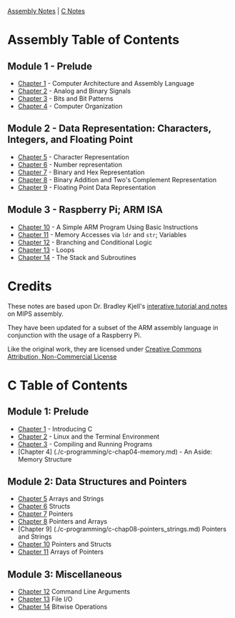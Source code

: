 [Assembly Notes]() | [C Notes]()




# Assembly Table of Contents

## Module 1 - Prelude
* [Chapter 1](./assembly/as-chap01.md) - Computer Architecture and Assembly Language
* [Chapter 2](./assembly/as-chap02.md) - Analog and Binary Signals
* [Chapter 3](./assembly/as-chap03.md) - Bits and Bit Patterns
* [Chapter 4](./assembly/as-chap04.md) - Computer Organization
## Module 2 -  Data Representation: Characters, Integers, and Floating Point
* [Chapter 5](./assembly/as-chap05.md) - Character Representation
* [Chapter 6](./assembly/as-chap06.md) - Number representation
* [Chapter 7](./assembly/as-chap07.md) - Binary and Hex Representation
* [Chapter 8](./assembly/as-chap08.md) - Binary Addition and Two's Complement Representation
* [Chapter 9](./assembly/as-chap09-floating_point_rep.md) - Floating Point Data Representation
## Module 3 - Raspberry Pi; ARM ISA
* [Chapter 10](./assembly/as-chap10.md) - A Simple ARM Program Using Basic Instructions
* [Chapter 11](./assemby/as-chap11-load-store.md) - Memory Accesses via `ldr` and `str`; Variables
* [Chapter 12](./assembly/as-chap12-branching.md) - Branching and Conditional Logic
* [Chapter 13](./assembly/as-chap13-loops.md) - Loops
* [Chapter 14](./assembly/as-chap14-subroutines.md) - The Stack and Subroutines

# Credits

These notes are based upon Dr. Bradley Kjell's [interative tutorial and notes](https://chortle.ccsu.edu/AssemblyTutorial/index.html) on MIPS assembly.

They have been updated for a subset of the ARM assembly language in conjunction with the usage of a Raspberry Pi.

Like the original work, they are licensed under [Creative Commons Attribution, Non-Commercial License](https://creativecommons.org/licenses/by-nc/4.0/)

# C Table of Contents
## Module 1: Prelude
* [Chapter 1](./c-programming/c-chap01.md) - Introducing C
* [Chapter 2](./c-programming/c-chap02.md) - Linux and the Terminal Environment
* [Chapter 3](./c-programming/c-chap03.md) - Compiling and Running Programs
* [Chapter 4] (./c-programming/c-chap04-memory.md) - An Aside: Memory Structure

## Module 2: Data Structures and Pointers
* [Chapter 5](./c-programming/c-chap05-arrays-and-strings.md) Arrays and Strings
* [Chapter 6](./c-programming/c-chap05-struct.md) Structs
* [Chapter 7](./c-programming/c-chap06-pointers.md) Pointers
* [Chapter 8](./c-programming/c-chap07-pointers_and_arrays.md) Pointers and Arrays
* [Chapter 9] (./c-programming/c-chap08-pointers_strings.md) Pointers and Strings
* [Chapter 10](./c-programming/c-chap09-pointers_and_structs.md) Pointers and Structs
* [Chapter 11](./c-programming/c-chap10-arrays-of-pointers.md) Arrays of Pointers

## Module 3: Miscellaneous
* [Chapter 12](./c-programming/c-chap11-cmd-line-args.md) Command Line Arguments
* [Chapter 13](./c-programming/c-chap12-fileio.md)	File I/O
* [Chapter 14](./c-programming/c-chap13-bitwise.md) Bitwise Operations
